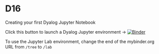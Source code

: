 # D16
Creating your first Dyalog Jupyter Notebook

Click this button to launch a Dyalog Jupyter environment → [![Binder](https://mybinder.org/badge_logo.svg)](https://mybinder.org/v2/gh/Dyalog19/D16/b7cc7d7)

To  use the Jupyter Lab environment, change the end of the mybinder.org URL from `/tree` to `/lab`
